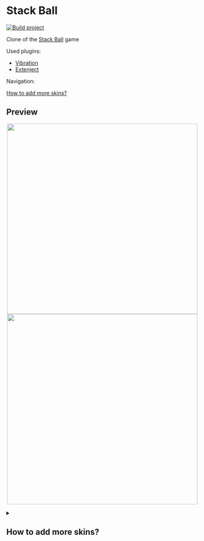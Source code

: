 # Stack Ball
[![Build project](https://github.com/Edward-Khaymanov/Stack-Ball/actions/workflows/main.yml/badge.svg)](https://github.com/Edward-Khaymanov/Stack-Ball/actions/workflows/main.yml)

Clone of the [Stack Ball](https://play.google.com/store/apps/details?id=com.azurgames.stackball) game

Used plugins:
- [Vibration](https://github.com/BenoitFreslon/Vibration)
- [Extenject](https://github.com/Mathijs-Bakker/Extenject)

Navigation:

[How to add more skins?](#how-to-add-more-skins)

## Preview

<p align="center">
	<img src ="https://user-images.githubusercontent.com/104985307/210295097-39c69efd-08e2-4818-82e1-ca84da97b744.gif" height="500">
	<img src ="https://user-images.githubusercontent.com/104985307/210384086-6be4f65d-4e09-4183-8fa8-11f0670a3af8.gif" height="500">
</p>

<details>
<summary><h2>How to add more skins?<h2></summary>
 
### STEP 1. Create material for your skin

:warning: YOU CAN SKIP THIS STEP AND PICK "DefaultBallSkin" IN NEXT STEP

1. Go to "\_Project\Materials\Skins\"
2. Create a new material and select "Custom/BallSkin" shader
3. Customize your material

![CreateMaterial](https://user-images.githubusercontent.com/104985307/210307277-4c48f4bb-465c-4e16-abaa-00ab94404b31.gif)

### STEP 2. CREATE AND SETUP SKIN

1. Go to "\_Project\Templates\Ball Skins\"
2. Right click => Create => Ball Skin
3. Сustomize your skin
	- Skin - pick mesh for your skin
	- Material - pick "DefaultBallSkin" if you dont create you own
	- Store icon - icon which represent your skin in store
	- Use Material color 
		- true - take color from material
		- false - take color from level color palette
	- Is Unlocked
		- true - you can pick this skin in store
		- false - you can't
	- Store Order - order in the store
4. Set Addresable checkbox enabled

![CreateSkin](https://user-images.githubusercontent.com/104985307/210375724-53fb4a53-0d26-40b3-8ff4-22738bd80ade.gif)

### STEP 3. SETUP ADDRESABLES

1. In the navigation bar, click Window => Asset Management => Addresables => Groups
2. Find your skin, right click => Simplify Addresable Names
3. In label column select "Ballskin"
4. Move skin to "BallSkins" group

![SetupAddresables](https://user-images.githubusercontent.com/104985307/210376311-3969fc3e-830c-46f5-82a6-795ea18cd45b.gif)

### STEP 4. Play

![Play](https://user-images.githubusercontent.com/104985307/210376543-6536b9d7-0e80-4e6d-b5bb-fea2760915bf.gif)

 </details>
